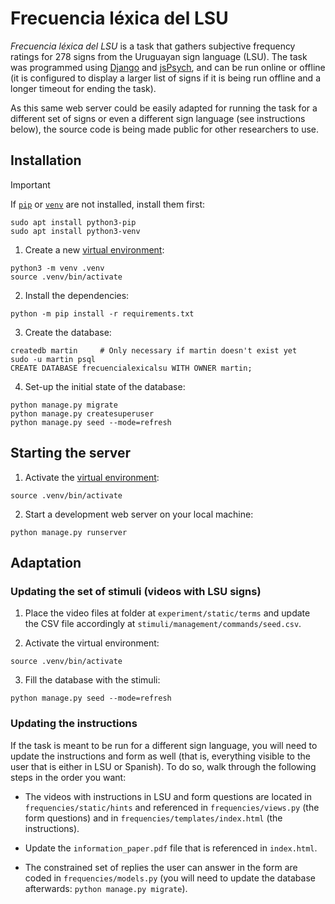 # Frecuencia léxica del LSU

_Frecuencia léxica del LSU_ is a task that gathers subjective frequency ratings for 278 signs from the Uruguayan sign language (LSU). The task was programmed using [Django](https://www.djangoproject.com/) and [jsPsych](https://www.jspsych.org), and can be run online or offline (it is configured to display a larger list of signs if it is being run offline and a longer timeout for ending the task).

As this same web server could be easily adapted for running the task for a different set of signs or even a different sign language (see instructions below), the source code is being made public for other researchers to use.

## Installation

> [!IMPORTANT]
> If [`pip`](https://docs.python.org/3/library/ensurepip.html) or
> [`venv`](https://docs.python.org/3/library/venv.html) are not installed,
> install them first:
>
> ```
> sudo apt install python3-pip
> sudo apt install python3-venv
> ```

1. Create a new [virtual environment](https://docs.python.org/3/library/venv.html):

```
python3 -m venv .venv
source .venv/bin/activate
```

2. Install the dependencies:

```
python -m pip install -r requirements.txt
```

3. Create the database:

```
createdb martin		# Only necessary if martin doesn't exist yet
sudo -u martin psql
CREATE DATABASE frecuencialexicalsu WITH OWNER martin;
```

4. Set-up the initial state of the database:

```
python manage.py migrate
python manage.py createsuperuser
python manage.py seed --mode=refresh
```

## Starting the server

1. Activate the [virtual environment](https://docs.python.org/3/library/venv.html):

```
source .venv/bin/activate
```

2. Start a development web server on your local machine:

```
python manage.py runserver
```

## Adaptation

### Updating the set of stimuli (videos with LSU signs)

1. Place the video files at folder at `experiment/static/terms` and update the CSV file accordingly at `stimuli/management/commands/seed.csv`.

2. Activate the virtual environment:

```
source .venv/bin/activate
```

3. Fill the database with the stimuli:

```
python manage.py seed --mode=refresh
```

### Updating the instructions

If the task is meant to be run for a different sign language, you will need to update the instructions
and form as well (that is, everything visible to the user that is either in LSU or Spanish). To do so,
walk through the following steps in the order you want:

* The videos with instructions in LSU and form questions are located in `frequencies/static/hints`
and referenced in `frequencies/views.py` (the form questions) and in
`frequencies/templates/index.html` (the instructions).

* Update the `information_paper.pdf` file that is referenced in `index.html`.

* The constrained set of replies the user can answer in the form are coded in `frequencies/models.py`
(you will need to update the database afterwards: `python manage.py migrate`).
